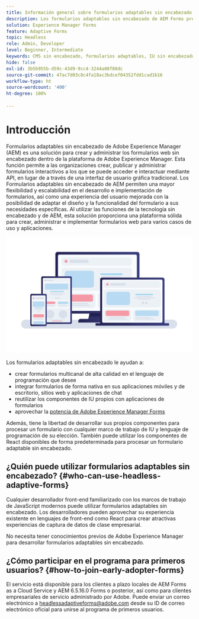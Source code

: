 ```yaml
---
title: Información general sobre formularios adaptables sin encabezado de AEM
description: Los formularios adaptables sin encabezado de AEM Forms proporcionan una forma rápida y eficaz de crear formularios para varias plataformas, incluidos CMS con encabezado o sin encabezado, aplicaciones React, aplicaciones de una sola página (SPA), aplicaciones web, aplicaciones móviles, Amazon Alexa, Google Assistant, WhatsApp y más. Con Formularios adaptables sin encabezado, puede optimizar el proceso de creación de formularios, lo que facilita la recopilación de datos de los usuarios en diferentes dispositivos y plataformas.
solution: Experience Manager Forms
feature: Adaptive Forms
topic: Headless
role: Admin, Developer
level: Beginner, Intermediate
keywords: CMS sin encabezado, formularios adaptables, IU sin encabezado, CMS con encabezado, asistentes de voz, Alexa, bots de chat, arquitectura de WhatsApp
hide: false
exl-id: 3b5b955b-d59c-43d9-9cc4-3244a08f80dc
source-git-commit: 47ac7d03c8c4fa18ac3bdcef04352fdd1cad1b16
workflow-type: ht
source-wordcount: '400'
ht-degree: 100%

---
```


# Introducción

Formularios adaptables sin encabezado de Adobe Experience Manager (AEM) es una solución para crear y administrar los formularios web sin encabezado dentro de la plataforma de Adobe Experience Manager. Esta función permite a las organizaciones crear, publicar y administrar formularios interactivos a los que se puede acceder e interactuar mediante API, en lugar de a través de una interfaz de usuario gráfica tradicional. Los Formularios adaptables sin encabezado de AEM permiten una mayor flexibilidad y escalabilidad en el desarrollo e implementación de formularios, así como una experiencia del usuario mejorada con la posibilidad de adaptar el diseño y la funcionalidad del formulario a sus necesidades específicas. Al utilizar las funciones de la tecnología sin encabezado y de AEM, esta solución proporciona una plataforma sólida para crear, administrar e implementar formularios web para varios casos de uso y aplicaciones.

![Generar y procesar de forma nativa un formulario en cualquier sitio web, aplicación o interacciones no visuales](/help/assets/headless-forms-for-any-device.jpeg)

Los formularios adaptables sin encabezado le ayudan a:

* crear formularios multicanal de alta calidad en el lenguaje de programación que desee
* integrar formularios de forma nativa en sus aplicaciones móviles y de escritorio, sitios web y aplicaciones de chat
* reutilizar los componentes de IU propios con aplicaciones de formularios
* aprovechar la [potencia de Adobe Experience Manager Forms](https://experienceleague.adobe.com/docs/experience-manager-65/forms/getting-started/introduction-aem-forms.html?lang=es)

Además, tiene la libertad de desarrollar sus propios componentes para procesar un formulario con cualquier marco de trabajo de IU y lenguaje de programación de su elección. También puede utilizar los componentes de React disponibles de forma predeterminada para procesar un formulario adaptable sin encabezado.

## ¿Quién puede utilizar formularios adaptables sin encabezado? {#who-can-use-headless-adaptive-forms}

Cualquier desarrollador front-end familiarizado con los marcos de trabajo de JavaScript modernos puede utilizar formularios adaptables sin encabezado. Los desarrolladores pueden aprovechar su experiencia existente en lenguajes de front-end como React para crear atractivas experiencias de captura de datos de clase empresarial.

No necesita tener conocimientos previos de Adobe Experience Manager para desarrollar formularios adaptables sin encabezado.

## ¿Cómo participar en el programa para primeros usuarios? {#how-to-join-early-adopter-forms}

El servicio está disponible para los clientes a plazo locales de AEM Forms as a Cloud Service y AEM 6.5.16.0 Forms o posterior, así como para clientes empresariales de servicio administrado por Adobe. Puede enviar un correo electrónico a [headlessadaptiveforms@adobe.com](mailto:headlessadaptiveforms@adobe.com) desde su ID de correo electrónico oficial para unirse al programa de primeros usuarios.

